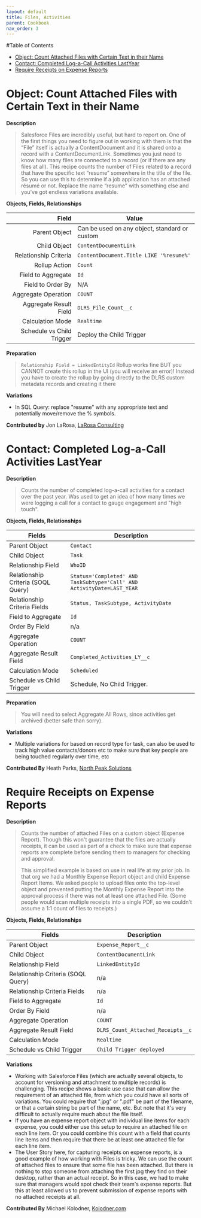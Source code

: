 ```yaml
---
layout: default
title: Files, Activities
parent: Cookbook
nav_order: 3
---
```


#Table of Contents 
* [Object: Count Attached Files with Certain Text in their Name](#object-count-attached-files-with-certain-text-in-their-name)
* [Contact: Completed Log-a-Call Activities LastYear](#contact-completed-log-a-call-activities-lastyear)
* [Require Receipts on Expense Reports](#require-receipts-on-expense-reports)

# Object: Count Attached Files with Certain Text in their Name

**Description**

> Salesforce Files are incredibly useful, but hard to report on. One of the first things you need to figure out in working with them is that the “File” itself is actually a ContentDocument and it is shared onto a record with a ContentDocumentLink. Sometimes you just need to know how many files are connected to a record (or if there are any files at all). This recipe counts the number of Files related to a record that have the specific text “resume” somewhere in the title of the file. So you can use this to determine if a job application has an attached résumé or not. Replace the name “resume” with something else and you’ve got endless variations available.

**Objects, Fields, Relationships**

|                     Field | Value                                         |
| ------------------------: | --------------------------------------------- |
|             Parent Object | Can be used on any object, standard or custom |
|              Child Object | `ContentDocumentLink`                         |
|     Relationship Criteria | `ContentDocument.Title LIKE '%resume%'`       |
|             Rollup Action | `Count`                                       |
|        Field to Aggregate | `Id`                                          |
|         Field to Order By | N/A                                           |
|       Aggregate Operation | `COUNT`                                       |
|    Aggregate Result Field | `DLRS_File_Count__c`                          |
|          Calculation Mode | `Realtime`                                    |
| Schedule vs Child Trigger | Deploy the Child Trigger                      |

**Preparation**

> `Relationship Field = LinkedEntityId` Rollup works fine BUT you CANNOT create this rollup in the UI (you will receive an error)! Instead you have to create the rollup by going directly to the DLRS custom metadata records and creating it there

**Variations**

- In SQL Query: replace "resume" with any appropriate text and potentially move/remove the % symbols.

**Contributed by** Jon LaRosa, [LaRosa Consulting](https://trailblazer.me/id/jonlarosa)

# Contact: Completed Log-a-Call Activities LastYear

**Description**

> Counts the number of completed log-a-call activities for a contact over the past year. Was used to get an idea of how many times we were logging a call for a contact to gauge engagement and "high touch".

**Objects, Fields, Relationships**

| Fields                             | Description                                                            |
| ---------------------------------- | ---------------------------------------------------------------------- |
| Parent Object                      | `Contact`                                                              |
| Child Object                       | `Task`                                                                 |
| Relationship Field                 | `WhoID`                                                                |
| Relationship Criteria (SOQL Query) | `Status='Completed' AND TaskSubtype='Call' AND ActivityDate=LAST_YEAR` |
| Relationship Criteria Fields       | `Status, TaskSubtype, ActivityDate`                                    |
| Field to Aggregate                 | `Id`                                                                   |
| Order By Field                     | n/a                                                                    |
| Aggregate Operation                | `COUNT`                                                                |
| Aggregate Result Field             | `Completed_Activities_LY__c`                                           |
| Calculation Mode                   | `Scheduled`                                                            |
| Schedule vs Child Trigger          | Schedule, No Child Trigger.                                            |

**Preparation**

> You will need to select Aggregate All Rows, since activities get archived (better safe than sorry).

**Variations**

- Multiple variations for based on record type for task, can also be used to track high value contacts/donors etc to make sure that key people are being touched regularly over time, etc

**Contributed By**
Heath Parks, [North Peak Solutions](https://www.northpeak.com/)

<!-- Kathy Waterworth 05/05/2022  Email: heath.parks@northpeak.com -->

# Require Receipts on Expense Reports

**Description**

> Counts the number of attached Files on a custom object (Expense Report). Though this won't guarantee that the files are actually receipts, it can be used as part of a check to make sure that expense reports are complete before sending them to managers for checking and approval.
>
> This simplified example is based on use in real life at my prior job. In that org we had a Monthly Expense Report object and child Expense Report Items. We asked people to upload files onto the top-level object and prevented putting the Monthly Expense Report into the approval process if there was not at least one attached File. (Some people would scan multiple receipts into a single PDF, so we couldn't assume a 1:1 count of files to receipts.)

**Objects, Fields, Relationships**

| Fields                             | Description                       |
| ---------------------------------- | --------------------------------- |
| Parent Object                      | `Expense_Report__c`               |
| Child Object                       | `ContentDocumentLink`             |
| Relationship Field                 | `LinkedEntityId`                  |
| Relationship Criteria (SOQL Query) | n/a                               |
| Relationship Criteria Fields       | n/a                               |
| Field to Aggregate                 | `Id`                              |
| Order By Field                     | n/a                               |
| Aggregate Operation                | `COUNT`                           |
| Aggregate Result Field             | `DLRS_Count_Attached_Receipts__c` |
| Calculation Mode                   | `Realtime`                        |
| Schedule vs Child Trigger          | `Child Trigger deployed`          |

**Variations**

- Working with Salesforce Files (which are actually several objects, to account for versioning and attachment to multiple records) is challenging. This recipe shows a basic use case that can allow the requirement of an attached file, from which you could have all sorts of variations. You could require that ".jpg" or ".pdf" be part of the filename, or that a certain string be part of the name, etc. But note that it's very difficult to actually require much about the file itself.
- If you have an expense report object with individual line items for each expense, you could either use this setup to require an attached file on each line item. Or you could combine this count with a field that counts line items and then require that there be at least one attached file for each line item.
- The User Story here, for capturing receipts on expense reports, is a good example of how working with Files is tricky. We can use the count of attached files to ensure that some file has been attached. But there is nothing to stop someone from attaching the first jpg they find on their desktop, rather than an actual receipt. So in this case, we had to make sure that managers would spot check their team's expense reports. But this at least allowed us to prevent submission of expense reports with no attached receipts at all.

**Contributed By**
Michael Kolodner, [Kolodner.com](https://kolodner.com/)

<!-- Edited by Kathy Waterworth 05/05/2022 -->
